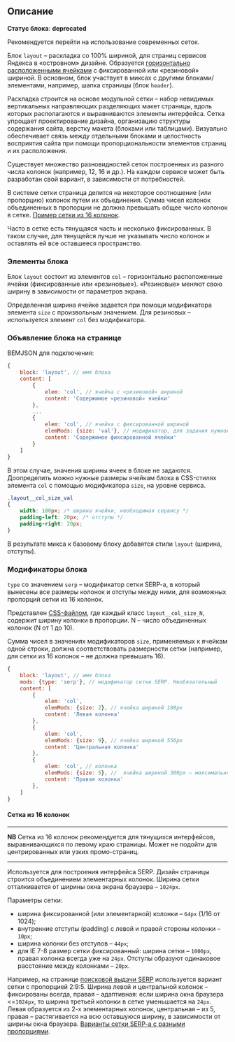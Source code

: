 ## Описание

**Статус блока**: **deprecated**

Рекомендуется перейти на использование современных сеток.

Блок `layout` – раскладка со 100% шириной, для страниц сервисов Яндекса в
«островном» дизайне. Образуется [горизонтально расположенными ячейками](#lcol)
с фиксированной или  «резиновой» шириной. В основном, блок участвует в миксах
с другими блоками/элементами, например, шапка страницы (блок `header`).

Раскладка строится на основе модульной сетки – набор невидимых вертикальных
направляющих разделяющих макет страницы, вдоль которых располагаются и
выравниваются элементы интерфейса. Сетка упрощает проектирование дизайна,
организацию структуры содержания сайта, верстку макета (блоками или таблицами).
Визуально обеспечивает связь между отдельными блоками и целостность восприятия
сайта при помощи пропорциональности элементов страниц и их расположения.

Существует множество разновидностей сеток построенных из разного числа колонок
(например, 12, 16 и др.). На каждом сервисе может быть разработан свой вариант,
в зависимости от потребностей.

В системе сетки страница делится на некоторое соотношение (или пропорцию) колонок
путем их объединения. Сумма чисел колонок объединенных в пропорции не должна
превышать общее число колонок в сетке. [Пример сетки из 16 колонок](#16col).

Часто в сетке есть тянущаяся часть и несколько фиксированных. В таком случае,
для тянущейся лучше не указывать число колонок и оставлять ей все оставшееся
пространство.

<a name="lcol"></a>
### Элементы блока
 Блок `layout` состоит из элементов `col` – горизонтально расположенные ячейки
 (фиксированные или «резиновые»). «Резиновые» меняют свою ширину в зависимости
 от параметров экрана.

Определенная ширина ячейке задается при помощи модификатора элемента `size` с
произвольным значением.
Для резиновых – используется элемент `col` без модификатора.

### Объявление блока на странице
BEMJSON для подключения:

```javascript
{
    block: 'layout', // имя блока
    content: [
        {
            elem: 'col', // ячейка с «резиновой» шириной
            content: 'Cодержимое «резиновой» ячейки'
        },
        ...
        {
            elem: 'col', // ячейка с фиксированной шириной
            elemMods: {size: 'val'}, // модификатор, для задания нужной ширины ячейке
            content: 'Содержимое фиксированной ячейки'
        }
    ]
}
```

В этом случае, значения ширины ячеек в блоке не задаются. Доопределить можно
нужные размеры ячейкам блока в CSS-стилях элемента `col` с помощью модификатора
`size`, на уровне сервиса.

```css
.layout__col_size_val
{
    width: 100px; /* ширина ячейки, необходимая сервису */
    padding-left: 20px; /* отступы */
    padding-right: 20px;
}
```

В результате микса к базовому блоку добавятся стили `layout` (ширина, отступы).


### Модификаторы блока

`type` со значением `serp` – модификатор сетки SERP-a, в который вынесены все
размеры колонок и отступы между ними, для возможных пропорций сетки из 16 колонок.

Представлен [CSS-файлом](../common.blocks/layout/_type/layout_type_serp.css), где каждый класс `layout__col_size_N`, содержит ширину колонки в пропорции. N – число объединенных колонок (N от 1 до 10).

Сумма чисел в значениях модификаторов `size`, применяемых к ячейкам одной строки,
должна соответствовать размерности сетки (например, для сетки из 16 колонок – не должна
превышать 16).

```js
{
    block: 'layout', // имя блока
    mods: {type: 'serp'}, // модификатор cетки SERP. Необязательный
    content: [
        {
            elem: 'col',
            elemMods: {size: 2}, // ячейка шириной 108px
            content: 'Левая колонка'
        },
        {
            elem: 'col',
            elemMods: {size: 9}, // ячейка шириной 556px
            content: 'Центральная колонка'
        },
        {
            elem: 'col', // колонка
            elemMods: {size: 5}, //  ячейка шириной 300px – максимальня (м.б. уменьшена в пользу скроллбара)
            content: 'Правая колонка'
        },
    ]
}
```

<a name="16col"></a>
#### Сетка из 16 колонок

---
**NB** Сетка из 16 колонок рекомендуется для тянущихся интерфейсов,
выравнивающихся по левому краю страницы. Может не подойти для центрированных
или узких промо-страниц.

---

Используется для построения интерфейса SERP. Дизайн страницы строится объединением элементарных колонок.
Ширина сетки отталкивается от ширины окна экрана браузера – `1024px`.

Параметры сетки:

* ширина фиксированной (или элементарной) колонки – `64px` (1/16 от 1024);
* внутренние отступы (padding) с левой и правой стороны колонки – `10px`;
* ширина колонки без отступов – `44px`;
* для IE 7-8 размер сетки фиксированный: ширина сетки – `1000px`, правая колонка всегда уже на `24px`.
Отступы образуют одинаковое расстояние между колонками – `20px`.

Например, на странице [поисковой выдачи SERP](http://beta.yandex.ru/yandsearch?lr=146&text=sss)
используется вариант сетки с пропорцией 2:9:5.
Ширина левой и центральной колонок – фиксированы всегда, правая – адаптивная:
если ширина окна браузера <=`1024px`, то ширина третьей колонки в сетке уменьшается
на `24px`.
Левая образуется из 2-х элементарных колонок, центральная – из 5, правая –
растягивается на всю оставшуюся ширину, в зависимости от ширины окна браузера.
[Варианты сетки SERP-a с разными пропорциями](https://wiki.yandex-team.ru/serp/thenewserp/dizajjn/desktop.layout).
